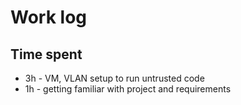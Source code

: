 # Work log

## Time spent

- 3h -  VM, VLAN setup to run untrusted code
- 1h - getting familiar with project and requirements